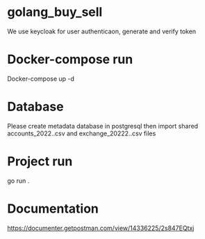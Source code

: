 # golang_buy_sell

We use keycloak for user authenticaon,  generate and verify token 



# Docker-compose run
Docker-compose up -d

# Database 
Please create metadata database in postgresql then import shared accounts_2022..csv and exchange_20222..csv files

# Project run
go run .

# Documentation
 
https://documenter.getpostman.com/view/14336225/2s847EQtxj

